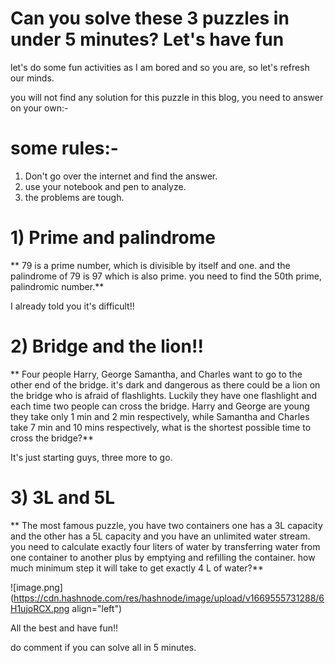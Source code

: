 # Can you solve these 3 puzzles in under 5 minutes? Let's have fun

let's do some fun activities as I am bored and so you are, so let's refresh our minds.


you will not find any solution for this puzzle in this blog, you need to answer on your own:-

# some rules:-

1. Don't go over the internet and find the answer.
1. use your notebook and pen to analyze.
1. the problems are tough.

# 1) Prime and palindrome

** 79 is a prime number, which is divisible by itself and one. and the palindrome of 79 is 97 which is also prime. you need to find the 50th prime, palindromic number.**

I already told you it's difficult!!

# 2) Bridge and the lion!!

** Four people Harry, George Samantha, and Charles want to go to the other end of the bridge. it's dark and dangerous as there could be a lion on the bridge who is afraid of flashlights.  Luckily they have one flashlight and each time two people can cross the bridge. Harry and George are young they take only 1 min and 2 min respectively, while Samantha and Charles take 7 min and 10 mins respectively, what is the shortest possible time to cross the bridge?**

It's just starting guys, three more to go.



# 3) 3L and 5L

** The most famous puzzle, you have two containers one has a 3L capacity and the other has a 5L capacity and you have an unlimited water stream. you need to calculate exactly four liters of water by transferring water from one container to another plus by emptying and refilling the container. how much minimum step it will take to get exactly 4 L of water?**


![image.png](https://cdn.hashnode.com/res/hashnode/image/upload/v1669555731288/6H1ujoRCX.png align="left")


All the best and have fun!! 

do comment if you can solve all in 5 minutes.






